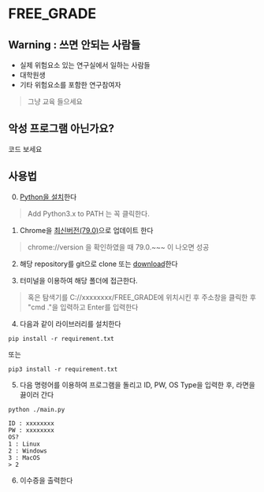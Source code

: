 FREE_GRADE
=====================

## Warning : 쓰면 안되는 사람들

* 실제 위험요소 있는 연구실에서 일하는 사람들
* 대학원생
* 기타 위험요소를 포함한 연구참여자
> 그냥 교육 들으세요

## 악성 프로그램 아닌가요?
코드 보세요

## 사용법
0. [Python을 설치](https://www.python.org/ftp/python/3.8.0/python-3.8.0.exe)한다
> Add Python3.x to PATH 는 꼭 클릭한다.

1. Chrome을 [최신버전(79.0)](https://www.google.com/chrome/)으로 업데이트 한다
> chrome://version 을 확인하였을 때 79.0.~~~ 이 나오면 성공

2. 해당 repository를 git으로 clone 또는 [download](https://github.com/PngWnA/FREE_GRADE/archive/master.zip)한다

3. 터미널을 이용하여 해당 폴더에 접근한다.
> 혹은 탐색기를 C://xxxxxxxx/FREE_GRADE에 위치시킨 후 주소창을 클릭한 후 "cmd ."을 입력하고 Enter를 입력한다

4. 다음과 같이 라이브러리를 설치한다

```pip install -r requirement.txt```

또는

```pip3 install -r requirement.txt```

5. 다음 명령어를 이용하여 프로그램을 돌리고 ID, PW, OS Type을 입력한 후, 라면을 끓이러 간다

```python ./main.py```

```
ID : xxxxxxxx
PW : xxxxxxxx
OS?
1 : Linux
2 : Windows
3 : MacOS
> 2
```

6. 이수증을 출력한다
